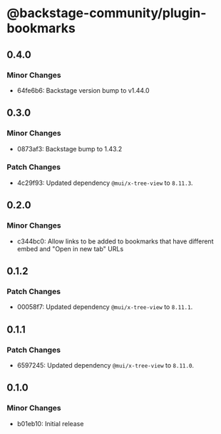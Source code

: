 # @backstage-community/plugin-bookmarks

## 0.4.0

### Minor Changes

- 64fe6b6: Backstage version bump to v1.44.0

## 0.3.0

### Minor Changes

- 0873af3: Backstage bump to 1.43.2

### Patch Changes

- 4c29f93: Updated dependency `@mui/x-tree-view` to `8.11.3`.

## 0.2.0

### Minor Changes

- c344bc0: Allow links to be added to bookmarks that have different embed and "Open in new tab" URLs

## 0.1.2

### Patch Changes

- 00058f7: Updated dependency `@mui/x-tree-view` to `8.11.1`.

## 0.1.1

### Patch Changes

- 6597245: Updated dependency `@mui/x-tree-view` to `8.11.0`.

## 0.1.0

### Minor Changes

- b01eb10: Initial release
